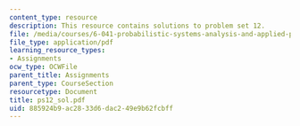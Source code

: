 ```yaml
---
content_type: resource
description: This resource contains solutions to problem set 12.
file: /media/courses/6-041-probabilistic-systems-analysis-and-applied-probability-spring-2006/885924b9ac2833d6dac249e9b62fcbff_ps12_sol.pdf
file_type: application/pdf
learning_resource_types:
- Assignments
ocw_type: OCWFile
parent_title: Assignments
parent_type: CourseSection
resourcetype: Document
title: ps12_sol.pdf
uid: 885924b9-ac28-33d6-dac2-49e9b62fcbff
---
```

